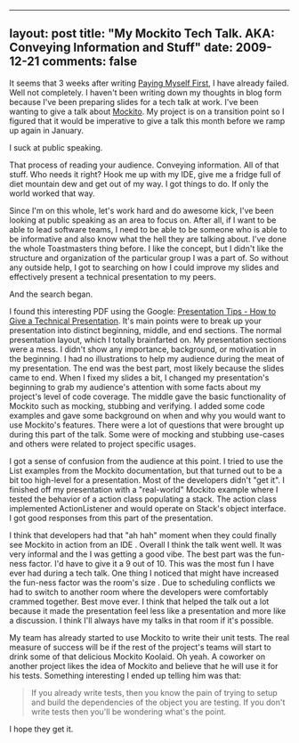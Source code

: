 
---
layout: post
title: "My Mockito Tech Talk. AKA: Conveying Information and Stuff"
date: 2009-12-21
comments: false
---


It seems that 3 weeks after writing [Paying Myself First][1], I have already failed. Well not completely.
I haven't been writing down my thoughts in blog form because I've been preparing slides for a tech talk at 
work. I've been wanting to give a talk about [Mockito][2]. My project is on a transition point so I 
figured that it would be imperative to give a talk this month before we ramp up again in January.

I suck at public speaking. 

That process of reading your audience. Conveying information. All of that 
stuff. Who needs it right? Hook me up with my IDE, give me a fridge full of diet mountain dew and get 
out of my way. I got things to do. If only the world worked that way.

Since I'm on this whole, let's work hard and do awesome kick, I've been looking at public speaking as an area to focus on. After all, if I want to be able to lead software teams, I need to be able to be someone who is able to be informative and also know what the hell they are talking about. I've done the whole Toastmasters thing before. I like the concept, but I didn't like the structure and organization of the particular group I was a part of. So without any outside help, I got to searching on how I could improve my slides and effectively present a technical presentation to my peers.

And the search began.

I found this interesting PDF using the Google: [Presentation Tips - How to Give a Technical Presentation][3]. It's main points were to break up your presentation into distinct beginning, middle, and end sections. The normal presentation layout, which I totally brainfarted on. My presentation sections were a mess. I didn't show any importance, background, or motivation in the beginning. I had no illustrations to help my audience during the meat of my presentation. The end was the best part, most likely because the slides came to end. When I fixed my slides a bit, I changed my presentation's beginning to grab my audience's attention with some facts about my project's level of code coverage. The middle gave the basic functionality of Mockito such as mocking, stubbing and verifying. I added some code examples and gave some background on when and why you would want to use Mockito's features. There were a lot of questions that were brought up during this part of the talk. Some were of mocking and stubbing use-cases and others were related to project specific usages.

I got a sense of confusion from the audience at this point. I tried to use the List examples from the 
Mockito documentation, but that turned out to be a bit too high-level for a presentation. Most of the 
developers didn't "get it". I finished off my presentation with a "real-world" Mockito example where I 
tested the behavior of a action class populating a stack. The action class implemented ActionListener and would operate on Stack's object interface. I got good responses from this part of the presentation. 

I think that developers had that "ah hah" moment when they could finally see Mockito in action from an IDE
. Overall I think the talk went well. It was very informal and the I was getting a good vibe. The best 
part was the fun-ness factor. I'd have to give it a 9 out of 10. This was the most fun I have ever had 
during a tech talk. One thing I noticed that might have increased the fun-ness factor was the room's size
. Due to scheduling conflicts we had to switch to another room where the developers were comfortably 
crammed together. Best move ever. I think that helped the talk out a lot because it made the 
presentation feel less like a presentation and more like a discussion. I think I'll always have my talks 
in that room if it's possible.

My team has already started to use Mockito to write their unit tests. The real measure of success will be if the rest of the project's teams will start to drink some of that delicious Mockito Koolaid. Oh yeah. A coworker on another project likes the idea of Mockito and believe that he will use it for his tests. Something interesting I ended up telling him was that:

> If you already write tests, then you know the pain of trying to setup and build the dependencies of the 
> object you are testing. If you don't write tests then you'll be wondering what's the point.

I hope they get it.


  [1]: http://austenito.blogspot.com/2009/11/paying-myself-first.html
  [2]: http://mockito.org/
  [3]: http://www.home.hs-karlsruhe.de/~kech0001/ifs/ex-en/tech_exercises/Technical_English_presentations.pdf
